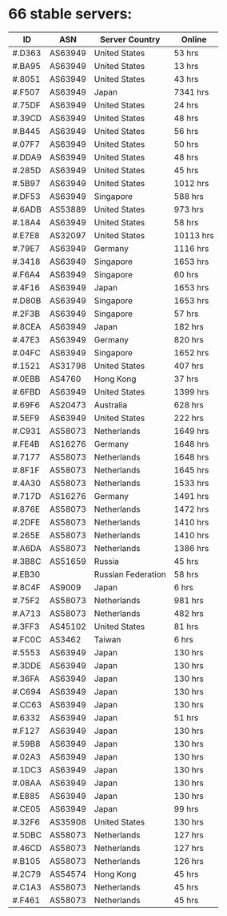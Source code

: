 # 66 stable servers:

| ID | ASN | Server Country | Online |
| ------ | ------ | ------ | ------ |
| #.D363 | AS63949 | United States | 53 hrs |
| #.BA95 | AS63949 | United States | 13 hrs |
| #.8051 | AS63949 | United States | 43 hrs |
| #.F507 | AS63949 | Japan | 7341 hrs |
| #.75DF | AS63949 | United States | 24 hrs |
| #.39CD | AS63949 | United States | 48 hrs |
| #.B445 | AS63949 | United States | 56 hrs |
| #.07F7 | AS63949 | United States | 50 hrs |
| #.DDA9 | AS63949 | United States | 48 hrs |
| #.285D | AS63949 | United States | 45 hrs |
| #.5B97 | AS63949 | United States | 1012 hrs |
| #.DF53 | AS63949 | Singapore | 588 hrs |
| #.6ADB | AS53889 | United States | 973 hrs |
| #.18A4 | AS63949 | United States | 58 hrs |
| #.E7E8 | AS32097 | United States | 10113 hrs |
| #.79E7 | AS63949 | Germany | 1116 hrs |
| #.3418 | AS63949 | Singapore | 1653 hrs |
| #.F6A4 | AS63949 | Singapore | 60 hrs |
| #.4F16 | AS63949 | Japan | 1653 hrs |
| #.D80B | AS63949 | Singapore | 1653 hrs |
| #.2F3B | AS63949 | Singapore | 57 hrs |
| #.8CEA | AS63949 | Japan | 182 hrs |
| #.47E3 | AS63949 | Germany | 820 hrs |
| #.04FC | AS63949 | Singapore | 1652 hrs |
| #.1521 | AS31798 | United States | 407 hrs |
| #.0EBB | AS4760 | Hong Kong | 37 hrs |
| #.6FBD | AS63949 | United States | 1399 hrs |
| #.69F6 | AS20473 | Australia | 628 hrs |
| #.5EF9 | AS63949 | United States | 222 hrs |
| #.C931 | AS58073 | Netherlands | 1649 hrs |
| #.FE4B | AS16276 | Germany | 1648 hrs |
| #.7177 | AS58073 | Netherlands | 1648 hrs |
| #.8F1F | AS58073 | Netherlands | 1645 hrs |
| #.4A30 | AS58073 | Netherlands | 1533 hrs |
| #.717D | AS16276 | Germany | 1491 hrs |
| #.876E | AS58073 | Netherlands | 1472 hrs |
| #.2DFE | AS58073 | Netherlands | 1410 hrs |
| #.265E | AS58073 | Netherlands | 1410 hrs |
| #.A6DA | AS58073 | Netherlands | 1386 hrs |
| #.3B8C | AS51659 | Russia | 45 hrs |
| #.EB30 |  | Russian Federation | 58 hrs |
| #.8C4F | AS9009 | Japan | 6 hrs |
| #.75F2 | AS58073 | Netherlands | 981 hrs |
| #.A713 | AS58073 | Netherlands | 482 hrs |
| #.3FF3 | AS45102 | United States | 81 hrs |
| #.FC0C | AS3462 | Taiwan | 6 hrs |
| #.5553 | AS63949 | Japan | 130 hrs |
| #.3DDE | AS63949 | Japan | 130 hrs |
| #.36FA | AS63949 | Japan | 130 hrs |
| #.C694 | AS63949 | Japan | 130 hrs |
| #.CC63 | AS63949 | Japan | 130 hrs |
| #.6332 | AS63949 | Japan | 51 hrs |
| #.F127 | AS63949 | Japan | 130 hrs |
| #.59B8 | AS63949 | Japan | 130 hrs |
| #.02A3 | AS63949 | Japan | 130 hrs |
| #.1DC3 | AS63949 | Japan | 130 hrs |
| #.08AA | AS63949 | Japan | 130 hrs |
| #.E885 | AS63949 | Japan | 130 hrs |
| #.CE05 | AS63949 | Japan | 99 hrs |
| #.32F6 | AS35908 | United States | 130 hrs |
| #.5DBC | AS58073 | Netherlands | 127 hrs |
| #.46CD | AS58073 | Netherlands | 127 hrs |
| #.B105 | AS58073 | Netherlands | 126 hrs |
| #.2C79 | AS54574 | Hong Kong | 45 hrs |
| #.C1A3 | AS58073 | Netherlands | 45 hrs |
| #.F461 | AS58073 | Netherlands | 45 hrs |

